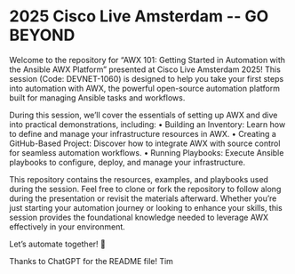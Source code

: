 # 2025 Cisco Live Amsterdam -- GO BEYOND

Welcome to the repository for “AWX 101: Getting Started in Automation with the Ansible AWX Platform” presented at Cisco Live Amsterdam 2025! This session (Code: DEVNET-1060) is designed to help you take your first steps into automation with AWX, the powerful open-source automation platform built for managing Ansible tasks and workflows.

During this session, we’ll cover the essentials of setting up AWX and dive into practical demonstrations, including:
	•	Building an Inventory: Learn how to define and manage your infrastructure resources in AWX.
	•	Creating a GitHub-Based Project: Discover how to integrate AWX with source control for seamless automation workflows.
	•	Running Playbooks: Execute Ansible playbooks to configure, deploy, and manage your infrastructure.

This repository contains the resources, examples, and playbooks used during the session. Feel free to clone or fork the repository to follow along during the presentation or revisit the materials afterward. Whether you’re just starting your automation journey or looking to enhance your skills, this session provides the foundational knowledge needed to leverage AWX effectively in your environment.

Let’s automate together! 🚀

Thanks to ChatGPT for the README file! Tim
